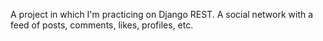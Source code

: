 A project in which I'm practicing on Django REST. A social network with a feed of posts, comments, likes, profiles, etc.
